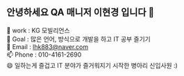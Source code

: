 ## 안녕하세요 QA 매니저 이현경 입니다 👋

🔭 work : KG 모빌리언스  
🌱 Goal : 많은 언어, 방식으로 개발을 하고 IT 공부 즐기기  
💬 Email : lhk883@naver.com  
📫 Phone : 010-4161-2690  
😄 일하는게 즐겁고 IT 분야가 즐거워지기 시작한 병아리 신입사원 :)

